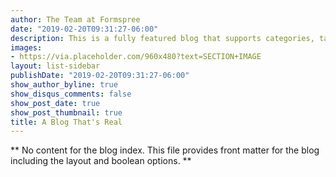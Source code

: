 ```yaml
---
author: The Team at Formspree
date: "2019-02-20T09:31:27-06:00"
description: This is a fully featured blog that supports categories, tags, series, and pagination.
images:
- https://via.placeholder.com/960x480?text=SECTION+IMAGE
layout: list-sidebar
publishDate: "2019-02-20T09:31:27-06:00"
show_author_byline: true
show_disqus_comments: false
show_post_date: true
show_post_thumbnail: true
title: A Blog That's Real
---
```


** No content for the blog index. This file provides front matter for the blog including the layout and boolean options. **
